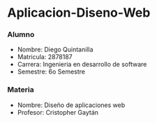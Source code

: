 # Aplicacion-Diseno-Web
 ### Alumno
 - Nombre: Diego Quintanilla
 - Matricula: 2878187
 - Carrera: Ingenieria en desarrollo de software
 - Semestre: 6o Semestre
 ### Materia
 - Nombre: Diseño de aplicaciones web
 - Profesor: Cristopher Gaytán
